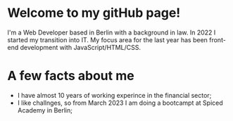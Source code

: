 # Welcome to my gitHub page!
I'm a Web Developer based in Berlin with a background in law. In 2022 I started my transition into IT. My focus area for the last year has been front-end development with JavaScript/HTML/CSS. 

# A few facts about me
- I have almost 10 years of working experince in the financial sector;
- I like challnges,  so from March 2023 I am doing a bootcampt at Spiced Academy in Berlin;
